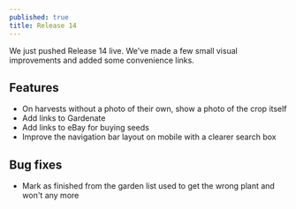 ```yaml
---
published: true
title: Release 14
---
```


We just pushed Release 14 live. We've made a few small visual improvements and added some convenience links.


## Features
* On harvests without a photo of their own, show a photo of the crop itself
* Add links to Gardenate
* Add links to eBay for buying seeds
* Improve the navigation bar layout on mobile with a clearer search box

## Bug fixes
* Mark as finished from the garden list used to get the wrong plant and won't any more
